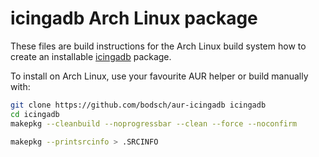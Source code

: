 # icingadb Arch Linux package

These files are build instructions for the Arch Linux build system how to create an installable
[icingadb](https://github.com/Icinga/icingadb) package.


To install on Arch Linux, use your favourite AUR helper or build manually with:

```bash
git clone https://github.com/bodsch/aur-icingadb icingadb
cd icingadb
makepkg --cleanbuild --noprogressbar --clean --force --noconfirm

makepkg --printsrcinfo > .SRCINFO
```
